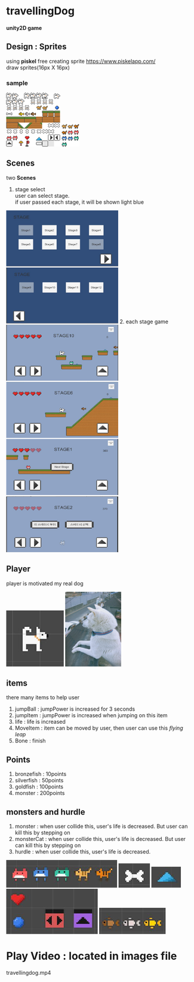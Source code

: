 # travellingDog
#### unity2D game
  
  
  
## Design : Sprites
using **piskel** free creating sprite https://www.piskelapp.com/  
draw sprites(16px X 16px)  
### sample  
![sprites1](./Assets/Sprites/sprites1.png)
![monster](./Assets/Sprites/monster.png)    

## Scenes  
two **Scenes**  
1. stage select  
user can select stage.  
if user passed each stage, it will be shown light blue  
<img src = './images/select1.JPG' width = '300px' height = '150px' />
<img src = './images/select2.JPG' width = '300px' height = '150px' />  
2. each stage game  
<img src = './images/game10.JPG' width = '300px' height = '150px'/> 
<img src = './images/game6.JPG' width = '300px' height = '150px'/> 
<img src = './images/nextstage.JPG' width = '300px' height = '150px'/> 
<img src = './images/die.JPG' width = '300px' height = '150px' />   

## Player
player is motivated my real dog  

![player](./images/player.JPG)
<img src = './images/dog2.jpg' width = '150px' height = '200px'/>  

## items
there many items to help user  
1. jumpBall : jumpPower is increased for 3 seconds  
2. jumpItem : jumpPower is increased when jumping on this item  
3. life : life is increased  
4. MoveItem : item can be moved by user, then user can use this *flying leap*  
5. Bone : finish   

## Points
1. bronzefish : 10points  
2. silverfish : 50points  
3. goldfish : 100points  
4. monster : 200points  

## monsters and hurdle
1. monster : when user collide this, user's life is decreased. But user can kill this by stepping on
2. monsterCat : when user collide this, user's life is decreased. But user can kill this by stepping on
3. hurdle : when user collide this, user's life is decreased. 


![monsters](./images/monsters.JPG)
![finish](./images/finish.JPG)
![hurdle](./images/hurdle.JPG)
![item](./images/item.JPG)
![item_fish](./images/item_fish.JPG)    



# Play Video : located in images file  
travellingdog.mp4

